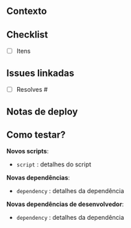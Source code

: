 ## Contexto

## Checklist
- [ ] Itens

## Issues linkadas
- [ ] Resolves #

## Notas de deploy

## Como testar?

**Novos scripts**:

- `script` : detalhes do script

**Novas dependências**:

- `dependency` : detalhes da dependência

**Novas dependências de desenvolvedor**:

- `dependency` : detalhes da dependência

